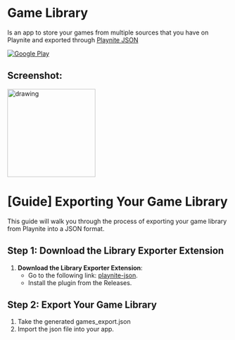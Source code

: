 # Game Library

Is an app to store your games from multiple sources that you have on Playnite and exported through [Playnite JSON](https://github.com/zachvlat/playnite-json)

[![Google Play](https://play.google.com/intl/en_us/badges/static/images/badges/en_badge_web_generic.png)](https://play.google.com/store/apps/details?id=com.zachvlat.gamelibrary)

## Screenshot:

<img src="https://github.com/user-attachments/assets/e78d19f8-c308-4b05-9b03-83a2182ccb72" alt="drawing" style="width:200px;"/>


# [Guide] Exporting Your Game Library

This guide will walk you through the process of exporting your game library from Playnite into a JSON format.

## Step 1: Download the Library Exporter Extension

1. **Download the Library Exporter Extension**: 
   - Go to the following link: [playnite-json](https://github.com/zachvlat/playnite-json).
   - Install the plugin from the Releases.

## Step 2: Export Your Game Library

1. Take the generated games_export.json
2. Import the json file into your app.
